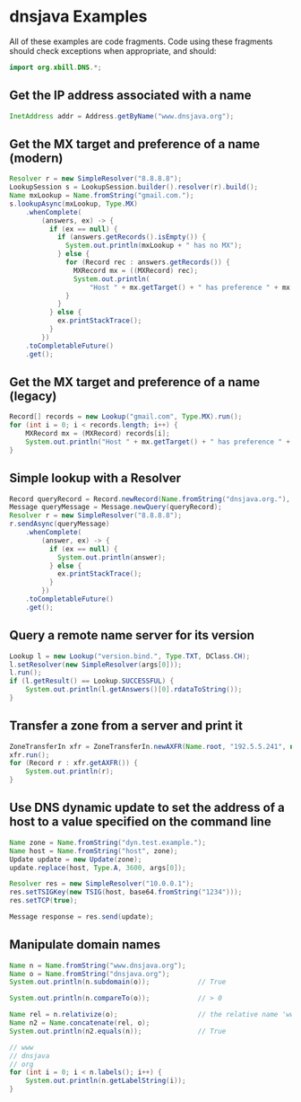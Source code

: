 # dnsjava Examples

All of these examples are code fragments. Code using these fragments should
check exceptions when appropriate, and should:

```java
import org.xbill.DNS.*;
```

## Get the IP address associated with a name

```java
InetAddress addr = Address.getByName("www.dnsjava.org");
```

## Get the MX target and preference of a name (modern)
```java
Resolver r = new SimpleResolver("8.8.8.8");
LookupSession s = LookupSession.builder().resolver(r).build();
Name mxLookup = Name.fromString("gmail.com.");
s.lookupAsync(mxLookup, Type.MX)
    .whenComplete(
        (answers, ex) -> {
          if (ex == null) {
            if (answers.getRecords().isEmpty()) {
              System.out.println(mxLookup + " has no MX");
            } else {
              for (Record rec : answers.getRecords()) {
                MXRecord mx = ((MXRecord) rec);
                System.out.println(
                    "Host " + mx.getTarget() + " has preference " + mx.getPriority());
              }
            }
          } else {
            ex.printStackTrace();
          }
        })
    .toCompletableFuture()
    .get();
```

## Get the MX target and preference of a name (legacy)

```java
Record[] records = new Lookup("gmail.com", Type.MX).run();
for (int i = 0; i < records.length; i++) {
    MXRecord mx = (MXRecord) records[i];
    System.out.println("Host " + mx.getTarget() + " has preference " + mx.getPriority());
}
```

## Simple lookup with a Resolver
```java
Record queryRecord = Record.newRecord(Name.fromString("dnsjava.org."), Type.A, DClass.IN);
Message queryMessage = Message.newQuery(queryRecord);
Resolver r = new SimpleResolver("8.8.8.8");
r.sendAsync(queryMessage)
    .whenComplete(
        (answer, ex) -> {
          if (ex == null) {
            System.out.println(answer);
          } else {
            ex.printStackTrace();
          }
        })
    .toCompletableFuture()
    .get();
```

## Query a remote name server for its version

```java
Lookup l = new Lookup("version.bind.", Type.TXT, DClass.CH);
l.setResolver(new SimpleResolver(args[0]));
l.run();
if (l.getResult() == Lookup.SUCCESSFUL) {
    System.out.println(l.getAnswers()[0].rdataToString());
}
```

## Transfer a zone from a server and print it

```java
ZoneTransferIn xfr = ZoneTransferIn.newAXFR(Name.root, "192.5.5.241", null);
xfr.run();
for (Record r : xfr.getAXFR()) {
    System.out.println(r);
}
```

## Use DNS dynamic update to set the address of a host to a value specified on the command line

```java
Name zone = Name.fromString("dyn.test.example.");
Name host = Name.fromString("host", zone);
Update update = new Update(zone);
update.replace(host, Type.A, 3600, args[0]);

Resolver res = new SimpleResolver("10.0.0.1");
res.setTSIGKey(new TSIG(host, base64.fromString("1234")));
res.setTCP(true);

Message response = res.send(update);
```

## Manipulate domain names

```java
Name n = Name.fromString("www.dnsjava.org");
Name o = Name.fromString("dnsjava.org");
System.out.println(n.subdomain(o));            // True

System.out.println(n.compareTo(o));            // > 0

Name rel = n.relativize(o);                    // the relative name 'www'
Name n2 = Name.concatenate(rel, o);
System.out.println(n2.equals(n));              // True

// www
// dnsjava
// org
for (int i = 0; i < n.labels(); i++) {
    System.out.println(n.getLabelString(i));
}
```
